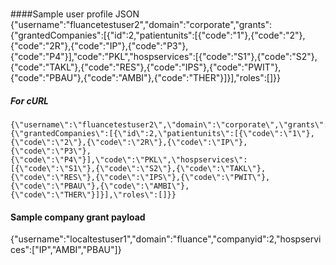 #
##
##
####Sample user profile JSON
	{"username":"fluancetestuser2","domain":"corporate","grants":{"grantedCompanies":[{"id":2,"patientunits":[{"code":"1"},{"code":"2"},{"code":"2R"},{"code":"IP"},{"code":"P3"},{"code":"P4"}],"code":"PKL","hospservices":[{"code":"S1"},{"code":"S2"},{"code":"TAKL"},{"code":"RES"},{"code":"IPS"},{"code":"PWIT"},{"code":"PBAU"},{"code":"AMBI"},{"code":"THER"}]}],"roles":[]}}
##### For cURL
	{\"username\":\"fluancetestuser2\",\"domain\":\"corporate\",\"grants\":{\"grantedCompanies\":[{\"id\":2,\"patientunits\":[{\"code\":\"1\"},{\"code\":\"2\"},{\"code\":\"2R\"},{\"code\":\"IP\"},{\"code\":\"P3\"},{\"code\":\"P4\"}],\"code\":\"PKL\",\"hospservices\":[{\"code\":\"S1\"},{\"code\":\"S2\"},{\"code\":\"TAKL\"},{\"code\":\"RES\"},{\"code\":\"IPS\"},{\"code\":\"PWIT\"},{\"code\":\"PBAU\"},{\"code\":\"AMBI\"},{\"code\":\"THER\"}]}],\"roles\":[]}}
	
#### Sample company grant payload
{\"username\":\"localtestuser1\",\"domain\":\"fluance\",\"companyid\":2,\"hospservices\":[\"IP\",\"AMBI\",\"PBAU\"]}